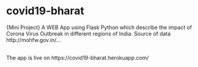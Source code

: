 # covid19-bharat
<p>
{Mini Project}
A WEB App using Flask Python which describe the impact of Corona Virus Outbreak in different regions of India.
Source of data http://mohfw.gov.in/...
</p>
<br>
The app is live on <a>https://covid19-bharat.herokuapp.com/</a>
